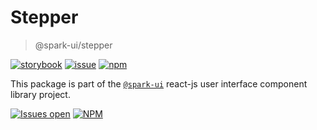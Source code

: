 # Stepper

> @spark-ui/stepper

[![storybook](https://img.shields.io/badge/storybook-black?logo=storybook)](https://sparkui.vercel.app/?path=/docs/components-stepper--docs)
[![issue](https://img.shields.io/badge/report%20a%20bug-black?logo=openbugbounty&logoColor=red)](https://github.com/leboncoin/spark-web/issues/new?&projects=4&template=bug-report.yml&assignees=&labels=Component,Component%3A%20stepper)
[![npm](https://img.shields.io/npm/dt/%40spark-ui/stepper?logo=npm&labelColor=black)](https://www.npmjs.com/package/@spark-ui/stepper)

This package is part of the [`@spark-ui`](https://github.com/leboncoin/spark-web) react-js user interface component library project.

[![Issues open](https://img.shields.io/github/issues-search/leboncoin/spark-web?query=is%3Aopen%20label%3A%22Component%3A%20stepper%22&logo=openbugbounty&logoColor=red&label=issues%20open&color=red)](https://github.com/leboncoin/spark-web/issues?q=is%3Aopen+label%3AComponent%3A%20stepper)
[![NPM](https://img.shields.io/npm/l/%40spark-ui%2Fstepper)](https://github.com/leboncoin/spark-web/blob/main/packages/components/stepper/LICENSE.md)
